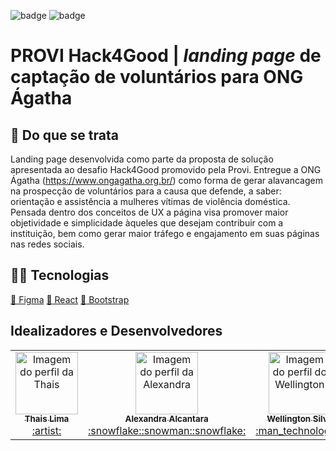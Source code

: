 ![badge](https://img.shields.io/static/v1?label=react&message=library&color=blue&style=for-the-badge&logo=REACT)
![badge](https://img.shields.io/static/v1?label=bootstrap&message=framework&color=blue&style=for-the-badge&logo=BOOTSTRAP)

# PROVI Hack4Good | _landing page_ de captação de voluntários para ONG Ágatha

## 📃 Do que se trata

Landing page desenvolvida como parte da proposta de solução apresentada ao desafio Hack4Good promovido pela Provi. Entregue a ONG Ágatha (https://www.ongagatha.org.br/) como forma de gerar alavancagem na prospecção de voluntários para a causa que defende, a saber: orientação e assistência a mulheres vítimas de violência doméstica. Pensada dentro dos conceitos de UX a página visa promover maior objetividade e simplicidade àqueles que desejam contribuir com a instituição, bem como gerar maior tráfego e engajamento em suas páginas nas redes sociais. 

## 🧑‍💻 Tecnologias

 <a href="https://www.figma.com/">:small_blue_diamond: Figma</a>
 <a href="https://reactjs.org/">:small_blue_diamond: React</a>
 <a href="https://getbootstrap.com/">:small_blue_diamond: Bootstrap</a>

## Idealizadores e Desenvolvedores

<table>
  <tr>
    <td align="center"><a href="https://www.linkedin.com/in/thaislimaux">
    <img src="https://media-exp1.licdn.com/dms/image/C4D03AQHH_JXK0seqvw/profile-displayphoto-shrink_400_400/0/1623708308834?e=1632960000&v=beta&t=n6rv4_j5VIsg6sSmso0A07_cbrWwkbkJlTYTB25Pj_Q" width="100px" alt="Imagem do perfil da Thais"/> 
    <br />
    <sub><b>Thais Lima</b></sub><br />:artist:</td>
    <td align="center"><a href="https://github.com/alexa2me">
    <img src="https://avatars.githubusercontent.com/u/63327969?s=460&v=4" width="100px" alt="Imagem do perfil da Alexandra"/>
    <br />
    <sub><b>Alexandra Alcantara</b></sub><br />:snowflake::snowman::snowflake:</td>
    <td align="center"><a href="https://github.com/well-silva">
    <img src="https://avatars.githubusercontent.com/u/64599738?v=4" width="100px" alt="Imagem do perfil do Wellington"/>
    <br />
    <sub><b>Wellington Silva</b></sub><br />:man_technologist:</td>
    <td align="center"><a href="https://github.com/Fdev210">
    <img src="https://avatars.githubusercontent.com/u/70910412?s=400&u=ccf9003b6bfd3ce4f0dee9c2bf9e9e9f7557a2b9&v=4"" width="100px" alt="Imagem do perfil do Fabiano"/>
    <br />
    <sub><b>Fabiano Sant'Anna</b></sub><br />:man_technologist:</td>
    <td align="center"><a href="https://github.com/alinef29">
    <img src="https://avatars.githubusercontent.com/u/71352285?v=4" width="100px" alt="Imagem do perfil da Aline"/>
    <br />
     <sub><b>Aline Fernanda</b></sub><br />:chart_with_upwards_trend:</td>
    <td align="center"><a href="https://github.com/rafaelandradeslv">
    <img src="https://avatars.githubusercontent.com/u/68204206?v=4"" width="100px" alt="Imagem do perfil do Rafael"/>
    <br />
    <sub><b>Rafael Andrade</b></sub><br />:chart_with_upwards_trend:</td>
    <td align="center"><a href="https://www.linkedin.com/in/jo%C3%A3o-marcelo-mendon%C3%A7a-a1658737/">
    <img src="https://media-exp1.licdn.com/dms/image/C4E03AQFG7lF7ibz42w/profile-displayphoto-shrink_400_400/0/1627301191547?e=1632960000&v=beta&t=vaw0DGeLpDSN_iBCr14nqu9X0SpQ9H_OnTuB-SVHQf8" width="100px" alt="Imagem do perfil do João"/>
    <br />
    <sub><b>João Marcelo</b></sub><br />:chart_with_upwards_trend:</td>
</table>

